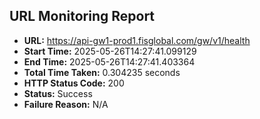 ## URL Monitoring Report

- **URL:** https://api-gw1-prod1.fisglobal.com/gw/v1/health
- **Start Time:** 2025-05-26T14:27:41.099129
- **End Time:** 2025-05-26T14:27:41.403364
- **Total Time Taken:** 0.304235 seconds
- **HTTP Status Code:** 200
- **Status:** Success
- **Failure Reason:** N/A
